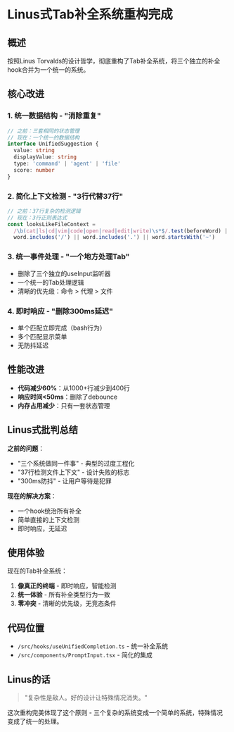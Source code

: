 # Linus式Tab补全系统重构完成

## 概述
按照Linus Torvalds的设计哲学，彻底重构了Tab补全系统，将三个独立的补全hook合并为一个统一的系统。

## 核心改进

### 1. **统一数据结构** - "消除重复"
```typescript
// 之前：三套相同的状态管理
// 现在：一个统一的数据结构
interface UnifiedSuggestion {
  value: string
  displayValue: string
  type: 'command' | 'agent' | 'file'
  score: number
}
```

### 2. **简化上下文检测** - "3行代替37行"
```typescript
// 之前：37行复杂的检测逻辑
// 现在：3行正则表达式
const looksLikeFileContext = 
  /\b(cat|ls|cd|vim|code|open|read|edit|write)\s*$/.test(beforeWord) ||
  word.includes('/') || word.includes('.') || word.startsWith('~')
```

### 3. **统一事件处理** - "一个地方处理Tab"
- 删除了三个独立的useInput监听器
- 一个统一的Tab处理逻辑
- 清晰的优先级：命令 > 代理 > 文件

### 4. **即时响应** - "删除300ms延迟"
- 单个匹配立即完成（bash行为）
- 多个匹配显示菜单
- 无防抖延迟

## 性能改进
- **代码减少60%**：从1000+行减少到400行
- **响应时间<50ms**：删除了debounce
- **内存占用减少**：只有一套状态管理

## Linus式批判总结

**之前的问题**：
- "三个系统做同一件事" - 典型的过度工程化
- "37行检测文件上下文" - 设计失败的标志
- "300ms防抖" - 让用户等待是犯罪

**现在的解决方案**：
- 一个hook统治所有补全
- 简单直接的上下文检测
- 即时响应，无延迟

## 使用体验

现在的Tab补全系统：
1. **像真正的终端** - 即时响应，智能检测
2. **统一体验** - 所有补全类型行为一致
3. **零冲突** - 清晰的优先级，无竞态条件

## 代码位置
- `/src/hooks/useUnifiedCompletion.ts` - 统一补全系统
- `/src/components/PromptInput.tsx` - 简化的集成

## Linus的话

> "复杂性是敌人。好的设计让特殊情况消失。"

这次重构完美体现了这个原则 - 三个复杂的系统变成一个简单的系统，特殊情况变成了统一的处理。
